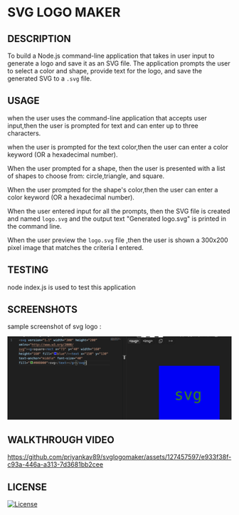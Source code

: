 # SVG LOGO MAKER

## DESCRIPTION

To build a Node.js command-line application that takes in user input to generate a logo and save it as an SVG file. The application prompts the user to select a color and shape, provide text for the logo, and save the generated SVG to a `.svg` file.


## USAGE 

when the user uses the command-line application that accepts user input,then the user is  prompted for text and can enter up to three characters.

when the user is  prompted for the text color,then the user can enter a color keyword (OR a hexadecimal number).

When the user prompted for a shape, then the user is presented with a list of shapes to choose from: circle,triangle, and square.

When the user prompted for the shape's color,then the user can enter a color keyword (OR a hexadecimal number).

When the user entered input for all the prompts, then the SVG file is created and named `logo.svg` and the output text "Generated logo.svg" is printed in the command line.

When the user preview the `logo.svg` file ,then the user is shown a 300x200 pixel image that matches the criteria I entered.


## TESTING

node index.js is used to test this application
 
## SCREENSHOTS

sample screenshot of svg logo :

![screenshot](./Images/screenshot-1.png)


## WALKTHROUGH VIDEO 

https://github.com/priyankav89/svglogomaker/assets/127457597/e933f38f-c93a-446a-a313-7d3681bb2cee


## LICENSE

[![License](https://img.shields.io/badge/License-MIT-blue.svg)](https://opensource.org/licenses/MIT)
